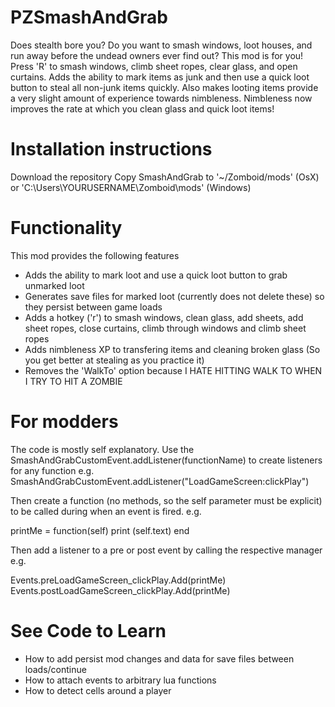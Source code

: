 # PZSmashAndGrab
Does stealth bore you? Do you want to smash windows, loot houses, and run away before the undead owners ever find out? This mod is for you! Press 'R' to smash windows, climb sheet ropes, clear glass, and open curtains. Adds the ability to mark items as junk and then use a quick loot button to steal all non-junk items quickly. Also makes looting items provide a very slight amount of experience towards nimbleness. Nimbleness now improves the rate at which you clean glass and quick loot items!

# Installation instructions
Download the repository
Copy SmashAndGrab to '~/Zomboid/mods'  (OsX) or 'C:\Users\YOURUSERNAME\Zomboid\mods' (Windows)

# Functionality
This mod provides the following features

- Adds the ability to mark loot and use a quick loot button to grab unmarked loot
- Generates save files for marked loot (currently does not delete these) so they persist between game loads
- Adds a hotkey ('r') to smash windows, clean glass, add sheets, add sheet ropes, close curtains, climb through windows and climb sheet ropes
- Adds nimbleness XP to transfering items and cleaning broken glass (So you get better at stealing as you practice it)
- Removes the 'WalkTo' option because I HATE HITTING WALK TO WHEN I TRY TO HIT A ZOMBIE

# For modders
The code is mostly self explanatory. Use the SmashAndGrabCustomEvent.addListener(functionName) to create listeners for any function
e.g. SmashAndGrabCustomEvent.addListener("LoadGameScreen:clickPlay")

Then create a function (no methods, so the self parameter must be explicit) to be called during when an event is fired. e.g.

printMe = function(self) 
    print (self.text)
end

Then add a listener to a pre or post event by calling the respective manager e.g.

Events.preLoadGameScreen_clickPlay.Add(printMe)
Events.postLoadGameScreen_clickPlay.Add(printMe)

# See Code to Learn
- How to add persist mod changes and data for save files between loads/continue
- How to attach events to arbitrary lua functions
- How to detect cells around a player
